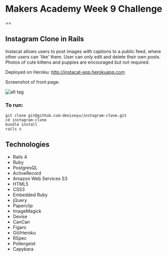 # Makers Academy Week 9 Challenge
==

## Instagram Clone in Rails

Instacat allows users to post images with captions to a public feed, where other users can 'like' them. User can only edit and delete their own posts. Photos of cute kittens and puppies are encouraged but not required.

Deployed on Heroku: http://instacat-app.herokuapp.com 

Screenshot of front page:

![alt tag](https://raw.github.com/deniseyu/instagram-clone/master/public/images/screenshot.png)

### To run: 

```
git clone git@github.com:deniseyu/instagram-clone.git
cd instagram-clone
bundle install
rails s
```

## Technologies

* Rails 4
* Ruby
* PostgresQL
* ActiveRecord
* Amazon Web Services S3
* HTML5
* CSS3
* Embedded Ruby
* jQuery
* Paperclip
* ImageMagick
* Devise
* CanCan
* Figaro
* Git/Heroku
* RSpec
* Poltergeist
* Capybara

